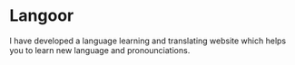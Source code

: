 # Langoor
I have developed a language learning and translating website which helps you to learn new language and pronounciations.
